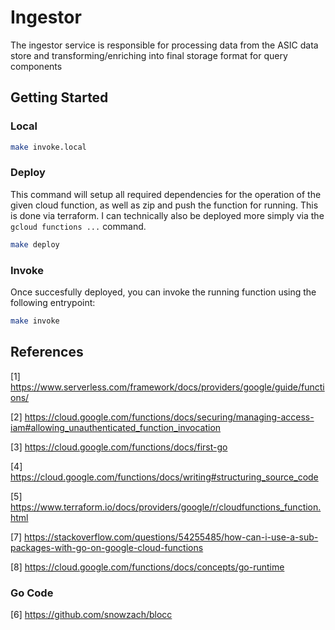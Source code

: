 # Ingestor

The ingestor service is responsible for processing data from the ASIC data store and transforming/enriching into final storage format for query components

## Getting Started

### Local

```bash
make invoke.local
```

### Deploy

This command will setup all required dependencies for the operation of the given cloud function, as well as zip and push the function for running. This is done via terraform. I can technically also be deployed more simply via the `gcloud functions ...` command.

```bash
make deploy
```


### Invoke

Once succesfully deployed, you can invoke the running function using the following entrypoint:

```bash
make invoke
```

## References

[1] https://www.serverless.com/framework/docs/providers/google/guide/functions/

[2] https://cloud.google.com/functions/docs/securing/managing-access-iam#allowing_unauthenticated_function_invocation

[3] https://cloud.google.com/functions/docs/first-go

[4] https://cloud.google.com/functions/docs/writing#structuring_source_code

[5] https://www.terraform.io/docs/providers/google/r/cloudfunctions_function.html

[7] https://stackoverflow.com/questions/54255485/how-can-i-use-a-sub-packages-with-go-on-google-cloud-functions

[8] https://cloud.google.com/functions/docs/concepts/go-runtime

### Go Code

[6] https://github.com/snowzach/blocc